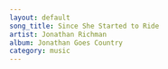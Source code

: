 ```yaml
---
layout: default
song_title: Since She Started to Ride
artist: Jonathan Richman
album: Jonathan Goes Country
category: music
---
```

